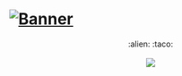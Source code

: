 # [![Banner](https://alex-webcdn.s3.us-west-1.amazonaws.com/media/uploads/img/banners/A1X+Github+Banner.gif)](https://www.alexbuitron.com)

<div align="center">
  :alien: :taco:
</div>

<!--
**buitron/buitron** is a ✨ _special_ ✨ repository because its `README.md` (this file) appears on your GitHub profile.

Here are some ideas to get you started:

- 🔭 I’m currently working on ...
- 🌱 I’m currently learning ...
- 👯 I’m looking to collaborate on ...
- 🤔 I’m looking for help with ...
- 💬 Ask me about ...
- 📫 How to reach me: ...
- 😄 Pronouns: ...
- ⚡ Fun fact: ...

![Repository's Stats](https://github-readme-stats.vercel.app/api/top-langs/?username=buitron&theme=dark) 
-->
<br>
<div align="center"><img src="https://readme-jokes.vercel.app/api?theme=chartreuse-dark"></div>
